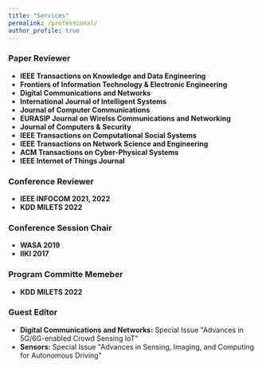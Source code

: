```yaml
---
title: "Services"
permalink: /professional/
author_profile: true
---
```




### <i class="fa fa-fw fa-bookmark" aria-hidden="true"></i> Paper Reviewer
  * **IEEE Transactions on Knowledge and Data Engineering**
  * **Frontiers of Information Technology & Electronic Engineering**
  * **Digital Communications and Networks** 
  * **International Journal of Intelligent Systems**
  * **Journal of Computer Communications** 
  * **EURASIP Journal on Wirelss Communications and Networking**
  * **Journal of Computers & Security** 
  * **IEEE Transactions on Computational Social Systems**
  * **IEEE Transactions on Network Science and Engineering**
  * **ACM Transactions on Cyber-Physical Systems**
  * **IEEE Internet of Things Journal**


### <i class="fa fa-pencil-square" aria-hidden="true"></i> Conference Reviewer
  * **IEEE INFOCOM 2021, 2022**
  * **KDD MILETS 2022**
  
### <i class="fa fa-fw fa-handshake" aria-hidden="true"></i> Conference Session Chair
  * **WASA 2019** 
  * **IIKI 2017** 

### <i class="fa fa-check-circle" aria-hidden="true"></i> Program Committe Memeber

  * **KDD MILETS 2022**

### <i class="fa fa-fw fa-handshake" aria-hidden="true"></i> Guest Editor

  * **Digital Communications and Networks:** Special Issue "Advances in 5G/6G-enabled Crowd Sensing IoT"
  * **Sensors:** Special Issue "Advances in Sensing, Imaging, and Computing for Autonomous Driving"